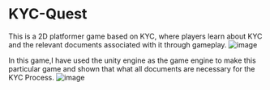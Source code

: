 # KYC-Quest
This is a 2D platformer game based on KYC, where players learn about KYC and the relevant documents associated with it through gameplay.
![image](https://github.com/user-attachments/assets/4fce9c94-f927-4f20-b455-92c8a4c37e01)

In this game,I have used the unity engine as the game engine to make this particular game and shown that what all documents are necessary 
for the KYC Process.
![image](https://github.com/user-attachments/assets/c6a2f3b9-c6da-4062-9a50-19bbfb9212c2)

